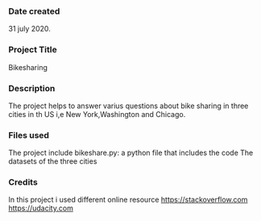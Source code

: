 ### Date created
31 july 2020.

### Project Title
Bikesharing 

### Description

The project helps to answer varius  questions about bike sharing in three cities
in th US i,e New York,Washington and Chicago.

### Files used
The project include bikeshare.py: a python file that includes the code
The datasets of the three cities

### Credits
In this project i used different online resource 
https://stackoverflow.com
https://udacity.com


